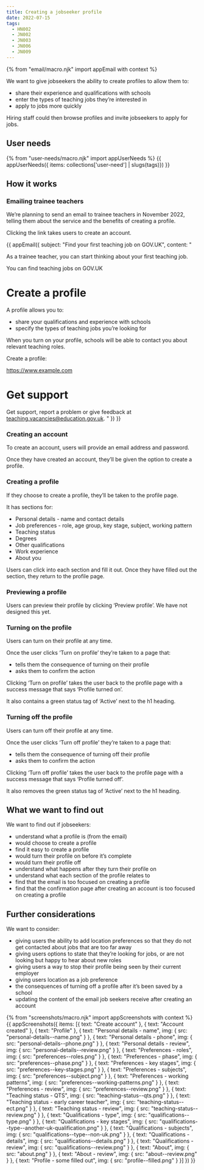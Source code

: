 ```yaml
---
title: Creating a jobseeker profile
date: 2022-07-15
tags:
  - HN002
  - JN002
  - JN003
  - JN006
  - JN009
---
```


{% from "email/macro.njk" import appEmail with context %}

We want to give jobseekers the ability to create profiles to allow them to:

- share their experience and qualifications with schools
- enter the types of teaching jobs they’re interested in
- apply to jobs more quickly

Hiring staff could then browse profiles and invite jobseekers to apply for jobs.

## User needs

{% from "user-needs/macro.njk" import appUserNeeds %}
{{ appUserNeeds({ items: collections['user-need'] | slugs(tags)}) }}

## How it works
### Emailing trainee teachers

We’re planning to send an email to trainee teachers in November 2022, telling them  about the service and the benefits of creating a profile.

Clicking the link takes users to create an account.

<!-- markdownlint-disable MD025 MD001 -->
{{ appEmail({
  subject: "Find your first teaching job on GOV.UK",
  content: "

As a trainee teacher, you can start thinking about your first teaching job.

You can find teaching jobs on GOV.UK

# Create a profile

A profile allows you to:

- share your qualifications and experience with schools
- specify the types of teaching jobs you’re looking for

When you turn on your profile, schools will be able to contact you about relevant teaching roles.

Create a profile:

https://www.example.com

#  Get support

Get support, report a problem or give feedback at [teaching.vacancies@education.gov.uk](mailto:teaching.vacancies@education.gov.uk).
  "
}) }}



### Creating an account

To create an account, users will provide an email address and password.

Once they have created an account, they’ll be given the option to create a profile.

### Creating a profile

If they choose to create a profile, they’ll be taken to the profile page.

It has sections for:

- Personal details - name and contact details
- Job preferences - role, age group, key stage, subject, working pattern
- Teaching status
- Degrees
- Other qualifications
- Work experience
- About you

Users can click into each section and fill it out. Once they have filled out the section, they return to the profile page.

### Previewing a profile

Users can preview their profile by clicking ‘Preview profile’. We have not designed this yet.

### Turning on the profile

Users can turn on their profile at any time.

Once the user clicks ‘Turn on profile’ they’re taken to a page that:

- tells them the consequence of turning on their profile
- asks them to confirm the action

Clicking ‘Turn on profile’ takes the user back to the profile page with a success message that says ‘Profile turned on’.

It also contains a green status tag of ‘Active’ next to the h1 heading.

### Turning off the profile

Users can turn off their profile at any time.

Once the user clicks ‘Turn off profile’ they’re taken to a page that:

- tells them the consequence of turning off their profile
- asks them to confirm the action

Clicking ‘Turn off profile’ takes the user back to the profile page with a success message that says ‘Profile turned off’.

It also removes the green status tag of ‘Active’ next to the h1 heading.

## What we want to find out

We want to find out if jobseekers:

- understand what a profile is (from the email)
- would choose to create a profile
- find it easy to create a profile
- would turn their profile on before it’s complete
- would turn their profile off
- understand what happens after they turn their profile on
- understand what each section of the profile relates to
- find that the email is too focused on creating a profile
- find that the confirmation page after creating an account is too focused on creating a profile

## Further considerations

We want to consider:

- giving users the ability to add location preferences so that they do not get contacted about jobs that are too far away
- giving users options to state that they’re looking for jobs, or are not looking but happy to hear about new roles
- giving users a way to stop their profile being seen by their current employer
- giving users location as a job preference
- the consequences of turning off a profile after it’s been saved by a school
- updating the content of the email job seekers receive after creating an account



{% from "screenshots/macro.njk" import appScreenshots with context %}
{{ appScreenshots({
  items: [{
    text: "Create account"
  }, {
    text: "Account created"
  }, {
    text: "Profile"
  }, {
    text: "Personal details - name",
    img: { src: "personal-details--name.png" }
  }, {
    text: "Personal details - phone",
    img: { src: "personal-details--phone.png" }
  }, {
    text: "Personal details - review",
    img: { src: "personal-details--review.png" }
  }, {
    text: "Preferences - roles",
    img: { src: "preferences--roles.png" }
  }, {
    text: "Preferences - phase",
    img: { src: "preferences--phase.png" }
  }, {
    text: "Preferences - key stages",
    img: { src: "preferences--key-stages.png" }
  }, {
    text: "Preferences - subjects",
    img: { src: "preferences--subject.png" }
  }, {
    text: "Preferences - working patterns",
    img: { src: "preferences--working-patterns.png" }
  }, {
    text: "Preferences - review",
    img: { src: "preferences--review.png" }
  }, {
    text: "Teaching status - QTS",
    img: { src: "teaching-status--qts.png" }
  }, {
    text: "Teaching status - early career teacher",
    img: { src: "teaching-status--ect.png" }
  }, {
    text: "Teaching status - review",
    img: { src: "teaching-status--review.png" }
  }, {
    text: "Qualifications - type",
    img: { src: "qualifications--type.png" }
  }, {
    text: "Qualifications - key stages",
    img: { src: "qualifications--type--another-uk-qualification.png" }
  }, {
    text: "Qualifications - subjects",
    img: { src: "qualifications--type--non-uk.png" }
  }, {
    text: "Qualifications - details",
    img: { src: "qualifications--details.png" }
  }, {
    text: "Qualifications - review",
    img: { src: "qualifications--review.png" }
  }, {
    text: "About",
    img: { src: "about.png" }
  }, {
    text: "About - review",
    img: { src: "about--review.png" }
  }, {
    text: "Profile - some filled out",
    img: { src: "profile--filled.png" }
  }]
}) }}
